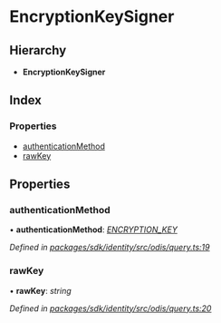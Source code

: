 # EncryptionKeySigner

## Hierarchy

* **EncryptionKeySigner**

## Index

### Properties

* [authenticationMethod](_odis_query_.encryptionkeysigner.md#authenticationmethod)
* [rawKey](_odis_query_.encryptionkeysigner.md#rawkey)

## Properties

### authenticationMethod

• **authenticationMethod**: [_ENCRYPTION\_KEY_](../enums/_odis_query_.authenticationmethod.md#encryption_key)

_Defined in_ [_packages/sdk/identity/src/odis/query.ts:19_](https://github.com/celo-org/celo-monorepo/blob/master/packages/sdk/identity/src/odis/query.ts#L19)

### rawKey

• **rawKey**: _string_

_Defined in_ [_packages/sdk/identity/src/odis/query.ts:20_](https://github.com/celo-org/celo-monorepo/blob/master/packages/sdk/identity/src/odis/query.ts#L20)

